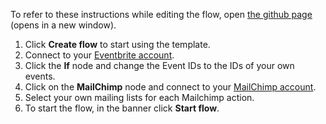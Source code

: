 To refer to these instructions while editing the flow, open [the github page](https://github.com/ot4i/app-connect-templates/blob/master/resources/markdown/Add%20new%20Eventbrite%20attendees%20to%20MailChimp%20lists_instructions.md) (opens in a new window).

1. Click **Create flow** to start using the template.
1. Connect to your [Eventbrite account](https://developer.ibm.com/integration/docs/app-connect/how-to-guides-for-apps/use-ibm-app-connect-eventbrite/).
1. Click the **If** node and change the Event IDs to the IDs of your own events.
1. Click on the **MailChimp** node and connect to your [MailChimp account](https://developer.ibm.com/integration/docs/app-connect/how-to-guides-for-apps/use-ibm-app-connect-mailchimp/).
1. Select your own mailing lists for each Mailchimp action.
1. To start the flow, in the banner click **Start flow**.
